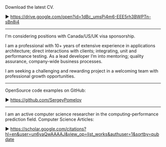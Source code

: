 Download the latest CV.

► https://drive.google.com/open?id=1dBc_umsPi4m6-EEE5rh3BWPTn-sBn8i4
___

I'm considering positions with Canada/US/UK visa sponsorship.


I am a professional with 10+ years of extensive experience in applications architecture; direct interactions with clients; integrating, unit and performance testing. As a lead developer I’m into mentoring; quality assurance, company-wide business processes. 


I am seeking a challenging and rewarding project in a welcoming team with professional growth opportunities.
___

OpenSource code examples on GitHub:

► https://github.com/SergeyPomelov

___
I am an active computer science researcher in the computing-performance prediction field. Computer Science Articles:

► https://scholar.google.com/citations?hl=en&user=un6yaQwAAAAJ&view_op=list_works&authuser=1&sortby=pubdate
